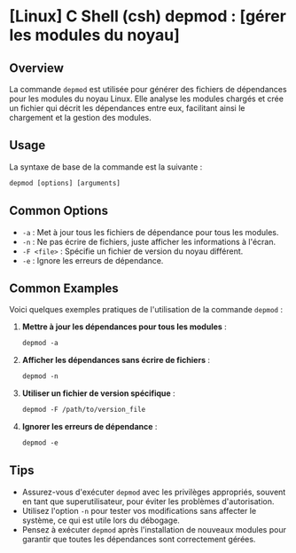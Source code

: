 # [Linux] C Shell (csh) depmod : [gérer les modules du noyau]

## Overview
La commande `depmod` est utilisée pour générer des fichiers de dépendances pour les modules du noyau Linux. Elle analyse les modules chargés et crée un fichier qui décrit les dépendances entre eux, facilitant ainsi le chargement et la gestion des modules.

## Usage
La syntaxe de base de la commande est la suivante :

```csh
depmod [options] [arguments]
```

## Common Options
- `-a` : Met à jour tous les fichiers de dépendance pour tous les modules.
- `-n` : Ne pas écrire de fichiers, juste afficher les informations à l'écran.
- `-F <file>` : Spécifie un fichier de version du noyau différent.
- `-e` : Ignore les erreurs de dépendance.

## Common Examples
Voici quelques exemples pratiques de l'utilisation de la commande `depmod` :

1. **Mettre à jour les dépendances pour tous les modules** :
   ```csh
   depmod -a
   ```

2. **Afficher les dépendances sans écrire de fichiers** :
   ```csh
   depmod -n
   ```

3. **Utiliser un fichier de version spécifique** :
   ```csh
   depmod -F /path/to/version_file
   ```

4. **Ignorer les erreurs de dépendance** :
   ```csh
   depmod -e
   ```

## Tips
- Assurez-vous d'exécuter `depmod` avec les privilèges appropriés, souvent en tant que superutilisateur, pour éviter les problèmes d'autorisation.
- Utilisez l'option `-n` pour tester vos modifications sans affecter le système, ce qui est utile lors du débogage.
- Pensez à exécuter `depmod` après l'installation de nouveaux modules pour garantir que toutes les dépendances sont correctement gérées.